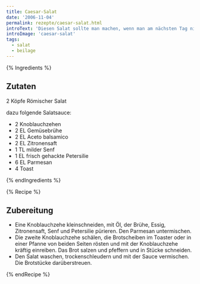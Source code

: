 ```yaml
---
title: Caesar-Salat
date: '2006-11-04'
permalink: rezepte/caesar-salat.html
introText: 'Diesen Salat sollte man machen, wenn man am nächsten Tag nicht allzu viele Leute trifft. '
introImage: 'caesar-salat'
tags:
  - salat
  - beilage
---
```


{% Ingredients %}

## Zutaten

2 Köpfe Römischer Salat

dazu folgende Salatsauce:

- 2 Knoblauchzehen
- 2 EL Gemüsebrühe
- 2 EL Aceto balsamico
- 2 EL Zitronensaft
- 1 TL milder Senf
- 1 EL frisch gehackte Petersilie
- 6 EL Parmesan
- 4 Toast

{% endIngredients %}

{% Recipe %}

## Zubereitung

- Eine Knoblauchzehe kleinschneiden, mit Öl, der Brühe, Essig, Zitronensaft, Senf und Petersilie pürieren. Den Parmesan untermischen.
- Die zweite Knoblauchzehe schälen, die Brotscheiben im Toaster oder in einer Pfanne von beiden Seiten rösten und mit der Knoblauchzehe kräftig einreiben. Das Brot salzen und pfeffern und in Stücke schneiden.
- Den Salat waschen, trockenschleudern und mit der Sauce vermischen. Die Brotstücke darüberstreuen.

{% endRecipe %}
